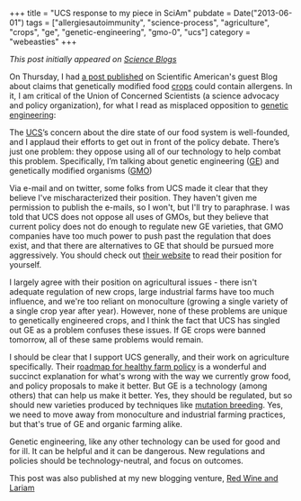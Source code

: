 +++
title = "UCS response to my piece in SciAm"
pubdate = Date("2013-06-01")
tags = ["allergiesautoimmunity", "science-process", "agriculture", "crops", "ge", "genetic-engineering", "gmo-0", "ucs"]
category = "webeasties"
+++

_This post initially appeared on [Science Blogs](http://scienceblogs.com/webeasties)_

On Thursday, I had [a post published](http://blogs.scientificamerican.com/guest-blog/2013/05/30/allergic-to-science-proteins-and-allergens-in-our-genetically-engineered-food/) on Scientific American's guest Blog about claims that genetically modified food [crops](/tag/crops) could contain allergens. In it, I am critical of the Union of Concerned Scientists (a science advocacy and policy organization), for what I read as misplaced opposition to [genetic engineering](/tag/genetic-engineering):

The [UCS](/tag/ucs)’s concern about the dire state of our food system is well-founded, and I applaud their efforts to get out in front of the policy debate. There’s just one problem: they oppose using all of our technology to help combat this problem. Specifically, I’m talking about genetic engineering ([GE](/tag/ge)) and genetically modified organisms ([GMO](/tag/gmo-0))

Via e-mail and on twitter, some folks from UCS made it clear that they believe I've mischaracterized their position. They haven't given me permission to publish the e-mails, so I won't, but I'll try to paraphrase. I was told that UCS does not oppose all uses of GMOs, but they believe that current policy does not do enough to regulate new GE varieties, that GMO companies have too much power to push past the regulation that does exist, and that there are alternatives to GE that should be pursued more aggressively. You should check out [their website](http://www.ucsusa.org/food_and_[agriculture](/tag/agriculture)/our-failing-food-system/genetic-engineering/) to read their position for yourself.

I largely agree with their position on agricultural issues - there isn't adequate regulation of new crops, large industrial farms have too much influence, and we're too reliant on monoculture (growing a single variety of a single crop year after year). However, none of these problems are unique to genetically engineered crops, and I think the fact that UCS has singled out GE as a problem confuses these issues. If GE crops were banned tomorrow, all of these same problems would remain.

I should be clear that I support UCS generally, and their work on agriculture specifically. Their r[oadmap for healthy farm policy](http://blog.ucsusa.org/ucs-vision-for-healthy-farms-in-the-21st-century-agroecology-has-the-answers-12) is a wonderful and succinct explanation for what's wrong with the way we currently grow food, and policy proposals to make it better. But GE is a technology (among others) that can help us make it better. Yes, they should be regulated, but so should new varieties produced by techniques like [mutation breeding](http://en.wikipedia.org/wiki/Mutation_breeding). Yes, we need to move away from monoculture and industrial farming practices, but that's true of GE and organic farming alike.

Genetic engineering, like any other technology can be used for good and for ill. It can be helpful and it can be dangerous. New regulations and policies should be technology-neutral, and focus on outcomes.

This post was also published at my new blogging venture, [Red Wine and Lariam](http://www.redwineandlariam.com/2013/06/union-of-concerned-scientists-response-to-my-piece-in-sciam/)

      
  
